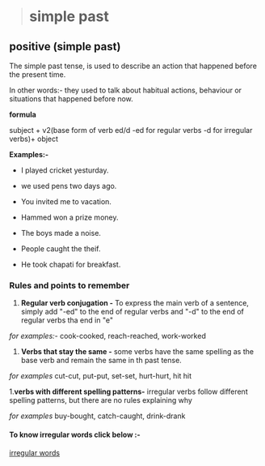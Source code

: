 ># simple past

## positive (simple past)

The simple past tense, is used to describe an action that happened before the present time.

In other words:- they used to talk about habitual actions, behaviour or situations that happened before now.


**formula**

subject + v2(base form of verb ed/d -ed for regular verbs -d for irregular verbs)+ object


**Examples:-**

* I played cricket yesturday.

* we used pens two days ago.

* You invited me to vacation.

* Hammed won a prize money.

* The boys made a noise.

* People caught the theif.


* He took chapati for breakfast.


### Rules and points to remember

1. **Regular verb conjugation -** To express the main verb of a sentence, simply add "-ed" to the end of regular verbs and "-d" to the end of regular verbs tha end in "e"

*for examples:-*
cook-cooked, reach-reached, work-worked


 1. **Verbs that stay the same -** some verbs have the same spelling as the base verb and remain the same in th past tense.

 *for examples* cut-cut, put-put, set-set, hurt-hurt, hit hit 
 
 1.**verbs with different spelling patterns-** irregular verbs follow different spelling patterns, but there are no rules explaining why

 *for examples*
 buy-bought, catch-caught, drink-drank

 #### To know irregular words click below :-

[irregular words](https://www.grammar.cl/Past/Irregular_Verbs_List.htm)

